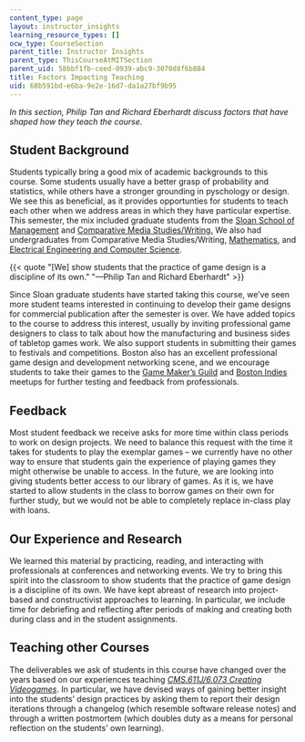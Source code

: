 ```yaml
---
content_type: page
layout: instructor_insights
learning_resource_types: []
ocw_type: CourseSection
parent_title: Instructor Insights
parent_type: ThisCourseAtMITSection
parent_uid: 58bbf1fb-ceed-0939-abc9-3070d8f6b884
title: Factors Impacting Teaching
uid: 68b591bd-e6ba-9e2e-16d7-da1a27bf9b95
---
```


_In this section, Philip Tan and Richard Eberhardt discuss factors that have shaped how they teach the course._ 

Student Background
------------------

Students typically bring a good mix of academic backgrounds to this course. Some students usually have a better grasp of probability and statistics, while others have a stronger grounding in pyschology or design. We see this as beneficial, as it provides opportunties for students to teach each other when we address areas in which they have particular expertise. This semester, the mix included graduate students from the [Sloan School of Management](http://mitsloan.mit.edu) and [Comparative Media Studies/Writing.](http://cmsw.mit.edu) We also had undergraduates from Comparative Media Studies/Writing, [Mathematics](http://math.mit.edu/index.php), and [Electrical Engineering and Computer Science](http://www.eecs.mit.edu). 

{{< quote "[We] show students that the practice of game design is a discipline of its own." "—Philip Tan and Richard Eberhardt" >}}

Since Sloan graduate students have started taking this course, we’ve seen more student teams interested in continuing to develop their game designs for commercial publication after the semester is over. We have added topics to the course to address this interest, usually by inviting professional game designers to class to talk about how the manufacturing and business sides of tabletop games work. We also support students in submitting their games to festivals and competitions. Boston also has an excellent professional game design and development networking scene, and we encourage students to take their games to the [Game Maker’s Guild](http://www.meetup.com/Game-Makers-Guild/) and [Boston Indies](https://www.meetup.com/bostongamedev/) meetups for further testing and feedback from professionals.

Feedback
--------

Most student feedback we receive asks for more time within class periods to work on design projects. We need to balance this request with the time it takes for students to play the exemplar games – we currently have no other way to ensure that students gain the experience of playing games they might otherwise be unable to access. In the future, we are looking into giving students better access to our library of games. As it is, we have started to allow students in the class to borrow games on their own for further study, but we would not be able to completely replace in-class play with loans.

Our Experience and Research
---------------------------

We learned this material by practicing, reading, and interacting with professionals at conferences and networking events. We try to bring this spirit into the classroom to show students that the practice of game design is a discipline of its own. We have kept abreast of research into project-based and constructivist approaches to learning. In particular, we include time for debriefing and reflecting after periods of making and creating both during class and in the student assignments.

Teaching other Courses
----------------------

The deliverables we ask of students in this course have changed over the years based on our experiences teaching [_CMS.611J/6.073 Creating Videogames_](/courses/cms-611j-creating-video-games-fall-2014). In particular, we have devised ways of gaining better insight into the students’ design practices by asking them to report their design iterations through a changelog (which resemble software release notes) and through a written postmortem (which doubles duty as a means for personal reflection on the students’ own learning).